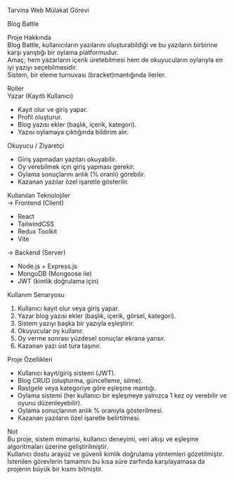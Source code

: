 Tarvina Web Mülakat Görevi

Blog Battle 

Proje Hakkında  
Blog Battle, kullanıcıların yazılarını oluşturabildiği ve bu yazıların birbirine karşı yarıştığı bir oylama platformudur.  
Amaç; hem yazarların içerik üretebilmesi hem de okuyucuların oylarıyla en iyi yazıyı seçebilmesidir.  
Sistem, bir eleme turnuvası (bracket)mantığında ilerler.  

Roller  
Yazar (Kayıtlı Kullanıcı)  
- Kayıt olur ve giriş yapar.  
- Profil oluşturur.  
- Blog yazısı ekler (başlık, içerik, kategori).  
- Yazısı oylamaya çıktığında bildirim alır.  

Okuyucu / Ziyaretçi  
- Giriş yapmadan yazıları okuyabilir.  
- Oy verebilmek için giriş yapması gerekir.  
- Oylama sonuçlarını anlık (% oranlı) görebilir.  
- Kazanan yazılar özel işaretle gösterilir.  

Kullanılan Teknolojiler  
-> Frontend (Client)  
- React  
- TailwindCSS  
- Redux Toolkit  
- Vite  

-> Backend (Server)  
- Node.js + Express.js  
- MongoDB (Mongoose ile)  
- JWT (kimlik doğrulama için)  

Kullanım Senaryosu  
1. Kullanıcı kayıt olur veya giriş yapar.  
2. Yazar blog yazısı ekler (başlık, içerik, görsel, kategori).  
3. Sistem yazıyı başka bir yazıyla eşleştirir.  
4. Okuyucular oy kullanır.  
5. Oy verme sonrası yüzdesel sonuçlar ekrana yansır.  
6. Kazanan yazı üst tura taşınır.  

Proje Özellikleri  
- Kullanıcı kayıt/giriş sistemi (JWT).  
- Blog CRUD (oluşturma, güncelleme, silme).  
- Rastgele veya kategoriye göre eşleşme mantığı.  
- Oylama sistemi (her kullanıcı bir eşleşmeye yalnızca 1 kez oy verebilir ve oyunu düzenleyebilir).  
- Oylama sonuçlarının anlık % oranıyla gösterilmesi.  
- Kazanan yazıların özel işaretle belirtilmesi.  


Not  
Bu proje, sistem mimarisi, kullanıcı deneyimi, veri akışı ve eşleşme algoritmaları üzerine geliştirilmiştir.  
Kullanıcı dostu arayüz ve güvenli kimlik doğrulama yöntemleri gözetilmiştir. İstenilen görevlerin tamamını bu kısa süre zarfında karşılayamasa da projenin büyük bir kısmı bitmiştir.
